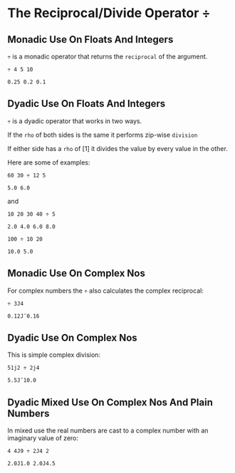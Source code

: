 # The Reciprocal/Divide Operator ÷

## Monadic Use On Floats And Integers

`÷` is a monadic operator that returns the `reciprocal` of the argument.

```pometo
÷ 4 5 10
```

```pometo_results
0.25 0.2 0.1
```

## Dyadic Use On Floats And Integers

`÷` is a dyadic operator that works in two ways.

If the `rho` of both sides is the same it performs zip-wise `division`

If either side has a `rho` of [1] it divides the value by every value in the other.

Here are some of examples:

```pometo
60 30 ÷ 12 5
```

```pometo_results
5.0 6.0
```

and

```pometo
10 20 30 40 ÷ 5
```

```pometo_results
2.0 4.0 6.0 8.0
```

```pometo
100 ÷ 10 20
```

```pometo_results
10.0 5.0
```

## Monadic Use On Complex Nos

For complex numbers the `÷` also calculates the complex reciprocal:

```pometo
÷ 3J4
```

```pometo_results
0.12J¯0.16
```

## Dyadic Use On Complex Nos

This is simple complex division:

```pometo
51j2 ÷ 2j4
```

```pometo_results
5.5J¯10.0
```

## Dyadic Mixed Use On Complex Nos And Plain Numbers

In mixed use the real numbers are cast to a complex number with an imaginary value of zero:

```pometo
4 4J9 ÷ 2J4 2
```

```pometo_results
2.0J1.0 2.0J4.5
```